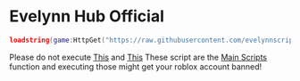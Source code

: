# Evelynn Hub Official

```lua
loadstring(game:HttpGet("https://raw.githubusercontent.com/evelynnscripts/Evelynn-Hub/refs/heads/main/Source.lua",true))()
```
Please do not execute [This](https://github.com/evelynnscripts/Evelynn-Hub/blob/main/Alert.lua) and [This](https://github.com/evelynnscripts/Evelynn-Hub/blob/main/helper.lua)
These script are the [Main Scripts]() function and executing those might get your roblox account banned!
